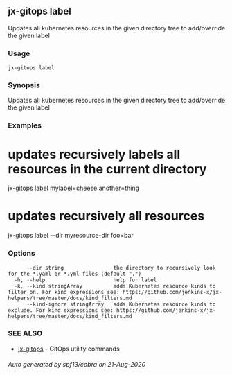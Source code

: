 ## jx-gitops label

Updates all kubernetes resources in the given directory tree to add/override the given label

### Usage

```
jx-gitops label
```

### Synopsis

Updates all kubernetes resources in the given directory tree to add/override the given label

### Examples

  # updates recursively labels all resources in the current directory
  jx-gitops label mylabel=cheese another=thing
  # updates recursively all resources
  jx-gitops label --dir myresource-dir foo=bar

### Options

```
      --dir string                the directory to recursively look for the *.yaml or *.yml files (default ".")
  -h, --help                      help for label
  -k, --kind stringArray          adds Kubernetes resource kinds to filter on. For kind expressions see: https://github.com/jenkins-x/jx-helpers/tree/master/docs/kind_filters.md
      --kind-ignore stringArray   adds Kubernetes resource kinds to exclude. For kind expressions see: https://github.com/jenkins-x/jx-helpers/tree/master/docs/kind_filters.md
```

### SEE ALSO

* [jx-gitops](jx-gitops.md)	 - GitOps utility commands

###### Auto generated by spf13/cobra on 21-Aug-2020
